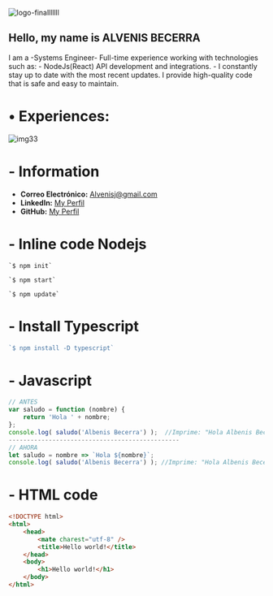 ![logo-finalllllll](https://github.com/Alvenisj/Alvenisj/assets/58892711/d7ab414a-d4c8-47bc-aa3d-d00e6f9df6ac)
## Hello, my name is  ALVENIS BECERRA
  I am a -Systems Engineer- Full-time experience working with technologies such as: - NodeJs(React) API development and integrations. - I constantly stay up to date with the most recent updates. I provide high-quality code that is safe and easy to maintain.
#  &bull; **Experiences:**
![img33](https://github.com/Alvenisj/Alvenisj/assets/58892711/9c7f2e37-80a2-4be2-8aca-2cd214f9169f)


#  - **Information**
- **Correo Electrónico:** Alvenisj@gmail.com
- **LinkedIn:** [My Perfil](https://www.linkedin.com/in/alvenis-becerra-ingenieria-sistemas)
- **GitHub:** [My Perfil](https://github.com/Alvenisj)

#  - **Inline code Nodejs**
``` Node Js
`$ npm init`

`$ npm start`

`$ npm update`

```

#  - **Install Typescript**
``` Typescript
`$ npm install -D typescript`
```

#  - **Javascript**
```javascript
// ANTES
var saludo = function (nombre) {
	return 'Hola ' + nombre;
};
console.log( saludo('Albenis Becerra') );  //Imprime: "Hola Albenis Becerra"
-----------------------------------------------
// AHORA
let saludo = nombre => `Hola ${nombre}`;
console.log( saludo('Albenis Becerra') ); //Imprime: "Hola Albenis Becerra"
```

#  - **HTML code**
```html
<!DOCTYPE html>
<html>
    <head>
        <mate charest="utf-8" />
        <title>Hello world!</title>
    </head>
    <body>
        <h1>Hello world!</h1>
    </body>
</html>
```
